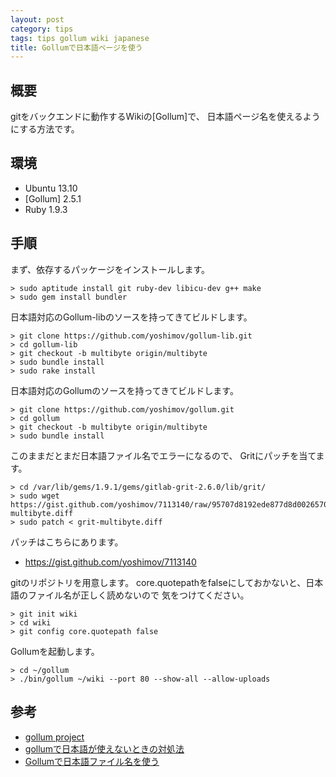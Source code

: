 ```yaml
---
layout: post
category: tips
tags: tips gollum wiki japanese
title: Gollumで日本語ページを使う
---
```


## 概要

gitをバックエンドに動作するWikiの[Gollum]で、
日本語ページ名を使えるようにする方法です。

## 環境

* Ubuntu 13.10
* [Gollum] 2.5.1
* Ruby 1.9.3

## 手順

まず、依存するパッケージをインストールします。

    > sudo aptitude install git ruby-dev libicu-dev g++ make
    > sudo gem install bundler

日本語対応のGollum-libのソースを持ってきてビルドします。

    > git clone https://github.com/yoshimov/gollum-lib.git
    > cd gollum-lib
    > git checkout -b multibyte origin/multibyte
    > sudo bundle install
    > sudo rake install

日本語対応のGollumのソースを持ってきてビルドします。

    > git clone https://github.com/yoshimov/gollum.git
    > cd gollum
    > git checkout -b multibyte origin/multibyte
    > sudo bundle install

このままだとまだ日本語ファイル名でエラーになるので、
Gritにパッチを当てます。

    > cd /var/lib/gems/1.9.1/gems/gitlab-grit-2.6.0/lib/grit/
    > sudo wget https://gist.github.com/yoshimov/7113140/raw/95707d8192ede877d8d00265701cbf33c8da8ead/grit-multibyte.diff
    > sudo patch < grit-multibyte.diff

パッチはこちらにあります。

* <https://gist.github.com/yoshimov/7113140>

gitのリポジトリを用意します。
core.quotepathをfalseにしておかないと、日本語のファイル名が正しく読めないので
気をつけてください。

    > git init wiki
    > cd wiki
    > git config core.quotepath false

Gollumを起動します。

    > cd ~/gollum
    > ./bin/gollum ~/wiki --port 80 --show-all --allow-uploads

## 参考

* [gollum project](https://github.com/gollum/gollum)
* [gollumで日本語が使えないときの対処法](http://d.hatena.ne.jp/kei_q/20110613/1307981543)
* [Gollumで日本語ファイル名を使う](http://sunnyone41.blogspot.jp/2012/11/gollum.html)
